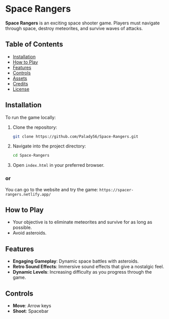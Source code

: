 # Space Rangers

**Space Rangers** is an exciting space shooter game. Players must navigate through space, destroy meteorites, and survive waves of attacks.

## Table of Contents

- [Installation](#installation)
- [How to Play](#how-to-play)
- [Features](#features)
- [Controls](#controls)
- [Assets](#assets)
- [Credits](#credits)
- [License](#license)

## Installation

To run the game locally:

1. Clone the repository:
    ```bash
    git clone https://github.com/Palady56/Space-Rangers.git
    ```
2. Navigate into the project directory:
    ```bash
    cd Space-Rangers
    ```
3. Open `index.html` in your preferred browser.
### or

You can go to the website and try the game: `https://spacer-rangers.netlify.app/`

## How to Play

- Your objective is to eliminate meteorites and survive for as long as possible.
- Avoid asteroids.

## Features

- **Engaging Gameplay**: Dynamic space battles with asteroids.
- **Retro Sound Effects**: Immersive sound effects that give a nostalgic feel.
- **Dynamic Levels**: Increasing difficulty as you progress through the game.

## Controls

- **Move**: Arrow keys
- **Shoot**: Spacebar
